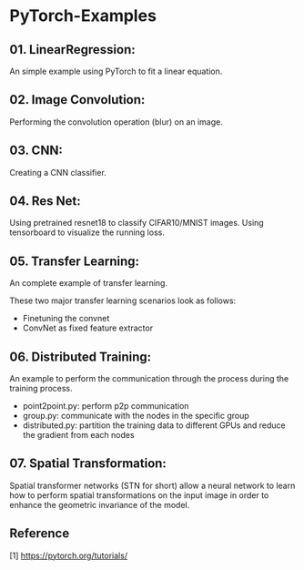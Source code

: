 # PyTorch-Examples

## 01. LinearRegression:
An simple example using PyTorch to fit a linear equation.

## 02. Image Convolution:
Performing the convolution operation (blur) on an image.

## 03. CNN:
Creating a CNN classifier.

## 04. Res Net:
Using pretrained resnet18 to classify CIFAR10/MNIST images.
Using tensorboard to visualize the running loss.

## 05. Transfer Learning:
An complete example of transfer learning.

These two major transfer learning scenarios look as follows:
<ul>
  <li>Finetuning the convnet</li> 
  <li>ConvNet as fixed feature extractor</ul>
</ul>

## 06. Distributed Training:
An example to perform the communication through the process during the training process.

<ul>
  <li>point2point.py: perform p2p communication</li>
  <li>group.py: communicate with the nodes in the specific group</li>
  <li>distributed.py: partition the training data to different GPUs and reduce the gradient from each nodes</li>
</ul>

## 07. Spatial Transformation:
Spatial transformer networks (STN for short) allow a neural network to learn how to perform spatial transformations
 on the input image in order to enhance the geometric invariance of the model.

## Reference
[1] https://pytorch.org/tutorials/